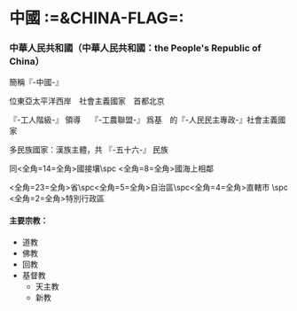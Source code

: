 <!--- ICON:"/assets/絵文字/CHINA-FLAG.png" ---->

# 中國 :=&CHINA-FLAG=:

### **中華人民共和國**（**中華人民共和國**：the People's Republic of China）

簡稱『-中國-』

位東亞太平洋西岸　社會主義國家　首都北京

『-工人階級-』 領導　 『-工農聯盟-』 爲基　的『-人民民主專政-』社會主義國家

多民族國家：漢族主體，共 『-五十六-』 民族

同<全角=14=全角>國接壤\spc <全角=8=全角>國海上相鄰

<全角=23=全角>省\spc<全角=5=全角>自治區\spc<全角=4=全角>直轄市 \spc <全角=2=全角>特別行政區

#### 主要宗教：

-   道教
-   佛教
-   回教
-   基督教
    -   天主教
    -   新教
